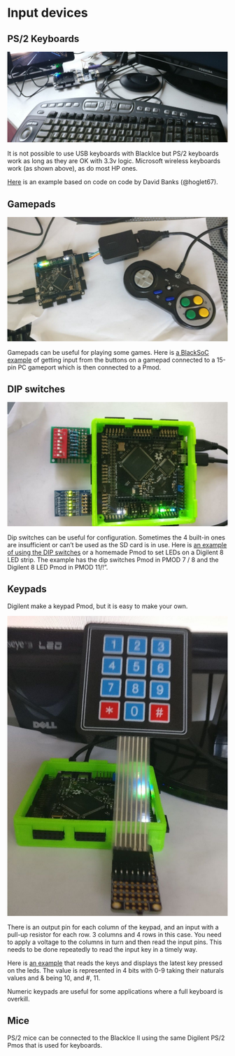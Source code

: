 # Input devices

## PS/2 Keyboards

![Keyboard][img1]

It is not possible to use USB keyboards with BlackIce but PS/2 keyboards work as long as they are OK with 3.3v logic. Microsoft wireless keyboards work (as shown above), as do most HP ones.

[Here][] is an example based on code on code by David Banks (@hoglet67).

[img1]:									./Keyboard.jpg "Keyboard"
[Here]:									https://github.com/lawrie/verilog_examples/tree/master/fpga/ps2

## Gamepads

![Gamepad][img2]

Gamepads can be useful for playing some games. Here is [a BlackSoC example][] of getting input from the buttons on a gamepad connected to a 15-pin PC gameport which is then connected to a Pmod.

[img2]:									./Gamepad.jpg "Gamepad"
[a BlackSoC example]:					https://github.com/lawrie/icotools/tree/master/icosoc/examples/gamepad

## DIP switches

![DIP Switches][img3]

Dip switches can  be useful for configuration. Sometimes the 4 built-in ones are insufficient or can’t be used as the SD card is in use. Here is [an example of using the DIP switches][] or a homemade Pmod to set LEDs on a Digilent 8 LED strip. The example has the dip switches Pmod in PMOD 7 / 8 and the Digilent 8 LED Pmod in PMOD 11/!”.

[img3]:									./DIPSwitches.jpg "DIP Switches"
[an example of using the DIP switches]:	https://github.com/lawrie/verilog_examples/tree/master/ebook/input/switches8

## Keypads

Digilent make a keypad Pmod, but it is easy to make your own. 

![Keypad][img4]

There is an output pin for each column of the keypad, and an input with a pull-up resistor for each row. 3 columns and 4 rows in this case. You need to apply a voltage to the columns in turn and then read the input pins. This needs to be done repeatedly to read the input key in a timely way.

Here is [an example][] that reads the keys and displays the latest key pressed on the leds. The value is represented in 4 bits with 0-9 taking their naturals values and & being 10, and #, 11.


Numeric keypads are useful for some applications where a full keyboard is overkill.

[img4]:									./Keypad.jpg "Keypad"
[an example]:							https://github.com/lawrie/verilog_examples/tree/master/fpga/keypad

## Mice

PS/2 mice can be connected to the BlackIce II using the same Digilent PS/2 Pmos that is used for keyboards.
